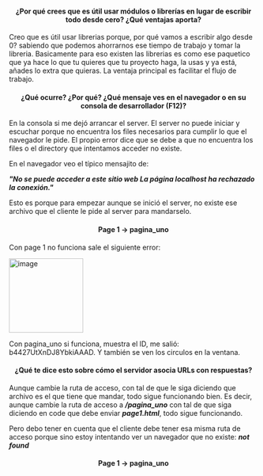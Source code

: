 #### <p align=center> ¿Por qué crees que es útil usar módulos o librerías en lugar de escribir todo desde cero? ¿Qué ventajas aporta? </p>

Creo que es útil usar librerias porque, por qué vamos a escribir algo desde 0? sabiendo que podemos ahorrarnos ese tiempo de trabajo y tomar la libreria. Basicamente para eso existen las librerias es como ese paquetico que ya hace lo que tu quieres que tu proyecto haga, la usas y ya está, añades lo extra que quieras. La ventaja principal es facilitar el flujo de trabajo.

#### <p align=center> ¿Qué ocurre? ¿Por qué? ¿Qué mensaje ves en el navegador o en su consola de desarrollador (F12)? </p>

En la consola si me dejó arrancar el server.
El server no puede iniciar y escuchar porque no encuentra los files necesarios para cumplir lo que el navegador le pide. El propio error dice que se debe a que no encuentra los files o el directory que intentamos acceder no existe.

En el navegador veo el típico mensajito de:

***"No se puede acceder a este sitio web
La página localhost ha rechazado la conexión."***

Esto es porque para empezar aunque se inició el server, no existe ese archivo que el cliente le pide al server para mandarselo.

#### <p align=center> Page 1 -> pagina_uno  </p>

Con page 1 no funciona sale el siguiente error: 

<img width="150" alt="image" src="https://github.com/user-attachments/assets/c89a4106-7fb7-40c4-b6f0-dd6060fbf7e0" />

Con pagina_uno si funciona, muestra el ID, me salió: b4427UtXnDJ8YbkiAAAD. Y también se ven los circulos en la ventana.

#### <p align=center> ¿Qué te dice esto sobre cómo el servidor asocia URLs con respuestas? </p>
Aunque cambie la ruta de acceso, con tal de que le siga diciendo que archivo es el que tiene que mandar, todo sigue funcionando bien. Es decir, aunque cambie la ruta de acceso a ***/pagina_uno*** con tal de que siga diciendo en code que debe enviar ***page1.html***, todo sigue funcionando.

Pero debo tener en cuenta que el cliente debe tener esa misma ruta de acceso porque sino estoy intentando ver un navegador que no existe: ***not found***


#### <p align=center> Page 1 -> pagina_uno  </p>
